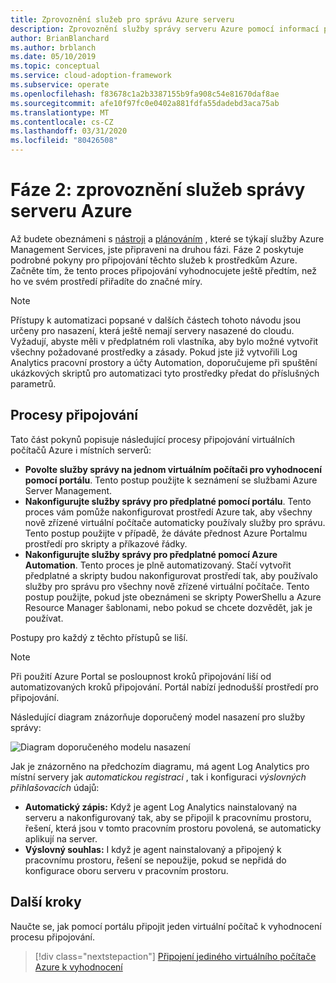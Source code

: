 ```yaml
---
title: Zprovoznění služeb pro správu Azure serveru
description: Zprovoznění služby správy serveru Azure pomocí informací pro virtuální počítače Azure a místní servery.
author: BrianBlanchard
ms.author: brblanch
ms.date: 05/10/2019
ms.topic: conceptual
ms.service: cloud-adoption-framework
ms.subservice: operate
ms.openlocfilehash: f83678c1a2b3387155b9fa908c54e81670daf8ae
ms.sourcegitcommit: afe10f97fc0e0402a881fdfa55dadebd3aca75ab
ms.translationtype: MT
ms.contentlocale: cs-CZ
ms.lasthandoff: 03/31/2020
ms.locfileid: "80426508"
---
```

# <a name="phase-2-onboarding-azure-server-management-services"></a>Fáze 2: zprovoznění služeb správy serveru Azure

Až budete obeznámeni s [nástroji](./tools-services.md) a [plánováním](./prerequisites.md) , které se týkají služby Azure Management Services, jste připraveni na druhou fázi. Fáze 2 poskytuje podrobné pokyny pro připojování těchto služeb k prostředkům Azure. Začněte tím, že tento proces připojování vyhodnocujete ještě předtím, než ho ve svém prostředí přiřadíte do značné míry.

> [!NOTE]
> Přístupy k automatizaci popsané v dalších částech tohoto návodu jsou určeny pro nasazení, která ještě nemají servery nasazené do cloudu. Vyžadují, abyste měli v předplatném roli vlastníka, aby bylo možné vytvořit všechny požadované prostředky a zásady. Pokud jste již vytvořili Log Analytics pracovní prostory a účty Automation, doporučujeme při spuštění ukázkových skriptů pro automatizaci tyto prostředky předat do příslušných parametrů.

## <a name="onboarding-processes"></a>Procesy připojování

Tato část pokynů popisuje následující procesy připojování virtuálních počítačů Azure i místních serverů:

- **Povolte služby správy na jednom virtuálním počítači pro vyhodnocení pomocí portálu**. Tento postup použijte k seznámení se službami Azure Server Management.
- **Nakonfigurujte služby správy pro předplatné pomocí portálu**. Tento proces vám pomůže nakonfigurovat prostředí Azure tak, aby všechny nově zřízené virtuální počítače automaticky používaly služby pro správu. Tento postup použijte v případě, že dáváte přednost Azure Portalmu prostředí pro skripty a příkazové řádky.
- **Nakonfigurujte služby správy pro předplatné pomocí Azure Automation**. Tento proces je plně automatizovaný. Stačí vytvořit předplatné a skripty budou nakonfigurovat prostředí tak, aby používalo služby pro správu pro všechny nově zřízené virtuální počítače. Tento postup použijte, pokud jste obeznámeni se skripty PowerShellu a Azure Resource Manager šablonami, nebo pokud se chcete dozvědět, jak je používat.

Postupy pro každý z těchto přístupů se liší.

> [!NOTE]
> Při použití Azure Portal se posloupnost kroků připojování liší od automatizovaných kroků připojování. Portál nabízí jednodušší prostředí pro připojování.

Následující diagram znázorňuje doporučený model nasazení pro služby správy:

![Diagram doporučeného modelu nasazení](./media/recommended-deployment.png)

Jak je znázorněno na předchozím diagramu, má agent Log Analytics pro místní servery jak *automatickou registraci* , tak i konfiguraci *výslovných přihlašovacích* údajů:

- **Automatický zápis:** Když je agent Log Analytics nainstalovaný na serveru a nakonfigurovaný tak, aby se připojil k pracovnímu prostoru, řešení, která jsou v tomto pracovním prostoru povolená, se automaticky aplikují na server.
- **Výslovný souhlas:** I když je agent nainstalovaný a připojený k pracovnímu prostoru, řešení se nepoužije, pokud se nepřidá do konfigurace oboru serveru v pracovním prostoru.

## <a name="next-steps"></a>Další kroky

Naučte se, jak pomocí portálu připojit jeden virtuální počítač k vyhodnocení procesu připojování.

> [!div class="nextstepaction"]
> [Připojení jediného virtuálního počítače Azure k vyhodnocení](./onboard-single-vm.md)
